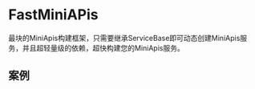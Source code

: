 # FastMiniAPis

最块的MiniApis构建框架，只需要继承ServiceBase即可动态创建MiniApis服务，并且超轻量级的依赖，超快构建您的MiniApis服务。

## 案例

